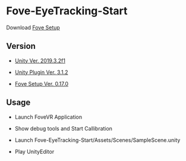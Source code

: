 # Fove-EyeTracking-Start

Download [Fove Setup](https://www.getfove.com/developers/)

## Version

- [Unity Ver. 2019.3.2f1](https://unity3d.com/jp/get-unity/download/archive)

- [Unity Plugin Ver. 3.1.2](https://www.getfove.com/developers/)

- [Fove Setup Ver. 0.17.0](https://www.getfove.com/developers/)

## Usage

- Launch FoveVR Application

- Show debug tools and Start Callibration

- Launch Fove-EyeTracking-Start/Assets/Scenes/SampleScene.unity

- Play UnityEditor
